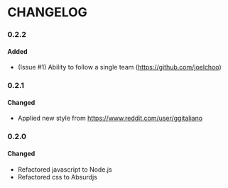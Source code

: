 <!---
     Group changes to describe their impact on the project, as follows:
        *Added* for new features.
        *Changed* for changes in existing functionality.
        *Deprecated* for once-stable features removed in upcoming releases.
        *Removed* for deprecated features removed in this release.
        *Fixed* for any bug fixes.
        *Security* to invite users to upgrade in case of vulnerabilities.
        {
                    "version" : "0.1.0",
                    "date": "2015-07-28",
                    "entries" : {
                        'added' : ["Initial game structure refactored from single level prototype."],
                        'changed' : [],
                        'deprecated' : [],
                        'removed' : [],
                        'fixed' : [],
                        'security' : []
                    }
                }
                }
-->
     
CHANGELOG
=========

### 0.2.2 ###

#### Added ####
- (Issue #1) Ability to follow a single team (https://github.com/joelchoo)

### 0.2.1 ###

#### Changed ####
- Applied new style from https://www.reddit.com/user/ggitaliano

### 0.2.0 ###

#### Changed ####
- Refactored javascript to Node.js
- Refactored css to Absurdjs







